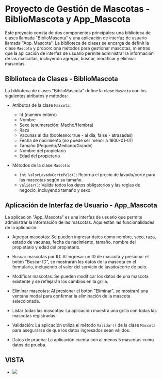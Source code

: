 # Proyecto de Gestión de Mascotas - BiblioMascota y App_Mascota

Este proyecto consta de dos componentes principales: una biblioteca de clases llamada "BiblioMascota" y una aplicación de interfaz de usuario llamada "App_Mascota". La biblioteca de clases se encarga de definir la clase `Mascota` y proporciona métodos para gestionar mascotas, mientras que la aplicación de interfaz de usuario permite administrar la información de las mascotas, incluyendo agregar, buscar, modificar y eliminar mascotas.

## Biblioteca de Clases - BiblioMascota

La biblioteca de clases "BiblioMascota" define la clase `Mascota` con los siguientes atributos y métodos:

- Atributos de la clase `Mascota`:
  - Id (número entero)
  - Nombre
  - Sexo (enumeración: Macho/Hembra)
  - Raza
  - Vacunas al día (booleano: true - al día, false - atrasadas)
  - Fecha de nacimiento (no puede ser menor a 1900-01-01)
  - Tamaño (Pequeño/Mediano/Grande)
  - Nombre del propietario
  - Edad del propietario

- Métodos de la clase `Mascota`:
  - `int ValorLavadoCortePelo()`: Retorna el precio de lavado/corte para las mascotas según su tamaño.
  - `Validar()`: Valida todos los datos obligatorios y las reglas de negocio, incluyendo tamaño y sexo.

## Aplicación de Interfaz de Usuario - App_Mascota

La aplicación "App_Mascota" es una interfaz de usuario que permite administrar la información de las mascotas. Aquí están las funcionalidades de la aplicación:

- Agregar mascotas: Se pueden ingresar datos como nombre, sexo, raza, estado de vacunas, fecha de nacimiento, tamaño, nombre del propietario y edad del propietario.

- Buscar mascotas por ID: Al ingresar un ID de mascota y presionar el botón "Buscar ID", se mostrarán los datos de la mascota en el formulario, incluyendo el valor del servicio de lavado/corte de pelo.

- Modificar mascotas: Se pueden modificar los datos de una mascota existente y se reflejarán los cambios en la grilla.

- Eliminar mascotas: Al presionar el botón "Eliminar", se mostrará una ventana modal para confirmar la eliminación de la mascota seleccionada.

- Listar todas las mascotas: La aplicación muestra una grilla con todas las mascotas registradas.

- Validación: La aplicación utiliza el método `Validar()` de la clase `Mascota` para asegurarse de que los datos ingresados sean válidos.

- Datos de prueba: La aplicación cuenta con al menos 5 mascotas como datos de prueba.

## VISTA

- ![]([https://github.com/tu_usuario/tu_repositorio/ruta/a/tu/imagen.jpg](https://github.com/ClaudioVergara2/CanDog/blob/main/Prototipo.jpg)https://github.com/ClaudioVergara2/CanDog/blob/main/Prototipo.jpg)

